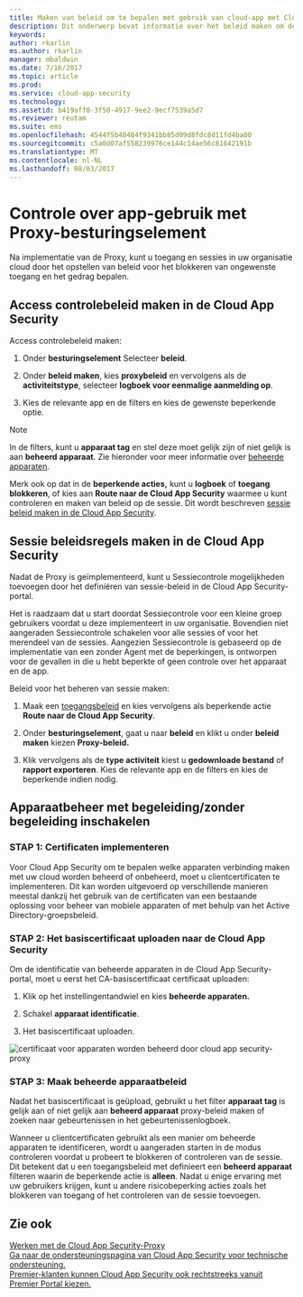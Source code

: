 ```yaml
---
title: Maken van beleid om te bepalen met gebruik van cloud-app met Cloud App Security Proxy | Microsoft Docs
description: Dit onderwerp bevat informatie over het beleid maken om de controle over het gebruik van cloud-app met Cloud App Security-Proxy.
keywords: 
author: rkarlin
ms.author: rkarlin
manager: mbaldwin
ms.date: 7/16/2017
ms.topic: article
ms.prod: 
ms.service: cloud-app-security
ms.technology: 
ms.assetid: b419aff0-3f50-4917-9ee2-9ecf7539a5d7
ms.reviewer: reutam
ms.suite: ems
ms.openlocfilehash: 4544f5b48484f9341bb85d09d8fdc8d11fd4ba00
ms.sourcegitcommit: c5a0d07af558239976ce144c14ae56c81642191b
ms.translationtype: MT
ms.contentlocale: nl-NL
ms.lasthandoff: 08/03/2017
---
```

# <a name="controlling-app-use-with-proxy-control"></a>Controle over app-gebruik met Proxy-besturingselement

Na implementatie van de Proxy, kunt u toegang en sessies in uw organisatie cloud door het opstellen van beleid voor het blokkeren van ongewenste toegang en het gedrag bepalen.

## <a name="create-access-control-policies-in-cloud-app-security"></a>Access controlebeleid maken in de Cloud App Security

Access controlebeleid maken:

1.  Onder **besturingselement** Selecteer **beleid**.

2.  Onder **beleid maken**, kies **proxybeleid** en vervolgens als de **activiteitstype**, selecteer **logboek voor eenmalige aanmelding op**.

3.  Kies de relevante app en de filters en kies de gewenste beperkende optie.

>[!NOTE]
> In de filters, kunt u **apparaat tag** en stel deze moet gelijk zijn of niet gelijk is aan **beheerd apparaat**. Zie hieronder voor meer informatie over [beheerde apparaten](#_Managed_devices).

Merk ook op dat in de **beperkende acties,** kunt u **logboek** of **toegang blokkeren**, of kies aan **Route naar de Cloud App Security** waarmee u kunt controleren en maken van beleid op de sessie. Dit wordt beschreven [sessie beleid maken in de Cloud App Security](#_Creating_session_control).

## <a name="create-session-control-policies-in-cloud-app-security"></a>Sessie beleidsregels maken in de Cloud App Security 

Nadat de Proxy is geïmplementeerd, kunt u Sessiecontrole mogelijkheden toevoegen door het definiëren van sessie-beleid in de Cloud App Security-portal.

Het is raadzaam dat u start doordat Sessiecontrole voor een kleine groep gebruikers voordat u deze implementeert in uw organisatie. Bovendien niet aangeraden Sessiecontrole schakelen voor alle sessies of voor het merendeel van de sessies. Aangezien Sessiecontrole is gebaseerd op de implementatie van een zonder Agent met de beperkingen, is ontworpen voor de gevallen in die u hebt beperkte of geen controle over het apparaat en de app.

Beleid voor het beheren van sessie maken:

1.  Maak een [toegangsbeleid](#working-with-proxy-control-features) en kies vervolgens als beperkende actie **Route naar de Cloud App Security**.

2.  Onder **besturingselement**, gaat u naar **beleid** en klikt u onder **beleid maken** kiezen **Proxy-beleid.**

3.  Klik vervolgens als de **type activiteit** kiest u **gedownloade bestand** of **rapport exporteren**. Kies de relevante app en de filters en kies de beperkende indien nodig.

## <a name="enabling-managedunmanaged-device-control"></a>Apparaatbeheer met begeleiding/zonder begeleiding inschakelen

### <a name="step-1-deploy-certificates"></a>STAP 1: Certificaten implementeren

Voor Cloud App Security om te bepalen welke apparaten verbinding maken met uw cloud worden beheerd of onbeheerd, moet u clientcertificaten te implementeren. Dit kan worden uitgevoerd op verschillende manieren meestal dankzij het gebruik van de certificaten van een bestaande oplossing voor beheer van mobiele apparaten of met behulp van het Active Directory-groepsbeleid.

### <a name="step-2-upload-the-root-certificate-to-cloud-app-security"></a>STAP 2: Het basiscertificaat uploaden naar de Cloud App Security

Om de identificatie van beheerde apparaten in de Cloud App Security-portal, moet u eerst het CA-basiscertificaat certificaat uploaden:

1.  Klik op het instellingentandwiel en kies **beheerde apparaten.**

2.  Schakel **apparaat identificatie**.

3. Het basiscertificaat uploaden.

![certificaat voor apparaten worden beheerd door cloud app security-proxy](./media/managed-device-cert.png)

### <a name="step-3-create-managed-device-policies"></a>STAP 3: Maak beheerde apparaatbeleid

Nadat het basiscertificaat is geüpload, gebruikt u het filter **apparaat tag** is gelijk aan of niet gelijk aan **beheerd apparaat** proxy-beleid maken of zoeken naar gebeurtenissen in het gebeurtenissenlogboek.

Wanneer u clientcertificaten gebruikt als een manier om beheerde apparaten te identificeren, wordt u aangeraden starten in de modus controleren voordat u probeert te blokkeren of controleren van de sessie. Dit betekent dat u een toegangsbeleid met definieert een **beheerd apparaat** filteren waarin de beperkende actie is **alleen**. Nadat u enige ervaring met uw gebruikers krijgen, kunt u andere risicobeperking acties zoals het blokkeren van toegang of het controleren van de sessie toevoegen.


## <a name="see-also"></a>Zie ook  
[Werken met de Cloud App Security-Proxy](proxy-intro.md)   
[Ga naar de ondersteuningspagina van Cloud App Security voor technische ondersteuning.](http://support.microsoft.com/oas/default.aspx?prid=16031)   
[Premier-klanten kunnen Cloud App Security ook rechtstreeks vanuit Premier Portal kiezen.](https://premier.microsoft.com/)  
  